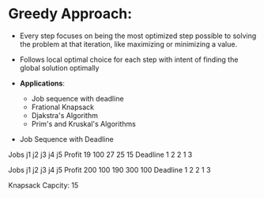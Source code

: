 # Greedy Approach:

- Every step focuses on being the most optimized step possible to solving the problem at that iteration, like maximizing or minimizing a value.

- Follows local optimal choice for each step with intent of finding the global solution optimally

- **Applications**: 
    - Job sequence with deadline
    - Frational Knapsack
    - Djakstra's Algorithm
    - Prim's and Kruskal's Algorithms

- Job Sequence with Deadline

Jobs        j1  j2  j3  j4  j5
Profit      19  100 27  25  15
Deadline    1   2   2   1   3

Jobs        j1    j2  j3   j4  j5
Profit      200  100 190  300  100
Deadline    1   2   2   1   3

Knapsack Capcity:
15

    
